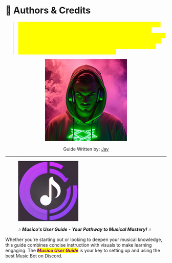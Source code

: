 # 🎤 Authors & Credits

> _<mark style="color:yellow;">I'm sincerely grateful for the opportunity to share the Musico Guide with you. Your support enables me to combine my passions for music, technology, and design, offering a unique resource that I hope will inspire and educate. Thank you for allowing me to contribute to our community's musical journey. I look forward to the continued adventure and the shared experiences ahead.</mark>_



<div align="center" data-full-width="false">

<figure><img src=".gitbook/assets/iIrDbIs4G31vkHKvfAVJGs8otc4_final.png" alt="" width="256"><figcaption><p>Guide Written by:  <a href="https://jaystechlab.com/">Jay </a></p></figcaption></figure>

</div>



***

<figure><img src=".gitbook/assets/Musico Purple Big.webp" alt="" width="188"><figcaption><p>🎶 <em><strong>Musico's User Guide</strong></em> - <em><strong>Your Pathway to Musical Mastery!</strong></em> 🎶</p></figcaption></figure>

Whether you're starting out or looking to deepen your musical knowledge, this guide combines concise instruction with visuals to make learning engaging. The _<mark style="color:purple;">**Musico User Guide**</mark>_ is your key to setting up and using the best Music Bot on Discord.

